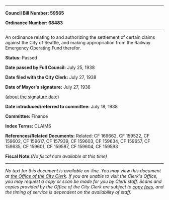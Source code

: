

********

**Council Bill Number: 59565**
   
**Ordinance Number: 68483**
********

 An ordinance relating to and authorizing the settlement of certain claims against the City of Seattle, and making appropriation from the Railway Emergency Operating Fund therefor.

**Status:** Passed
   
**Date passed by Full Council:** July 25, 1938
   
**Date filed with the City Clerk:** July 27, 1938
   
**Date of Mayor's signature:** July 27, 1938
   
[(about the signature date)](/~public/approvaldate.htm)
   
   
   
**Date introduced/referred to committee:** July 18, 1938
   
**Committee:** Finance
   
   
**Index Terms:** CLAIMS

**References/Related Documents:** Related: CF 169662, CF 159522, CF 159602, CF 159617, CF 157939, CF 159603, CF 159634, CF 159657, CF 159635, CF 159601, CF 159587, CF 159604, CF 159593

**Fiscal Note:**_(No fiscal note available at this time)_
********

_No text for this document is available on-line. You may view this document at [the Office of the City Clerk](http://www.seattle.gov/leg/clerk/contactUs.htm). If you are unable to visit the Clerk's Office, you may request a copy or scan be made for you by Clerk staff. Scans and copies provided by the Office of the City Clerk are subject to [copy fees](http://clerk.seattle.gov/~public/clerkfees.htm), and the timing of service is dependent on the availability of staff._

